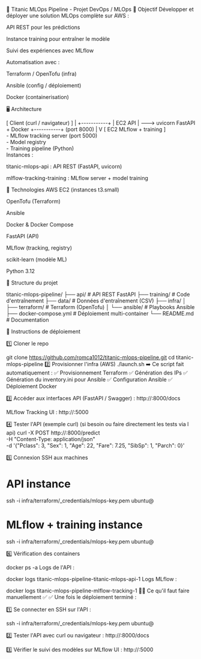 🚀 Titanic MLOps Pipeline - Projet DevOps / MLOps
🎯 Objectif
Développer et déployer une solution MLOps complète sur AWS :

API REST pour les prédictions

Instance training pour entraîner le modèle

Suivi des expériences avec MLflow

Automatisation avec :

Terraform / OpenTofu (infra)

Ansible (config / déploiement)

Docker (containerisation)

🖥️ Architecture

[ Client (curl / navigateur) ]
          |
    +-----------+
    | EC2 API   |  --->  uvicorn FastAPI  + Docker
    +-----------+         (port 8000)
          |
          V
[ EC2 MLflow + training ]  
    - MLflow tracking server (port 5000)  
    - Model registry  
    - Training pipeline (Python)  
Instances :

titanic-mlops-api : API REST (FastAPI, uvicorn)

mlflow-tracking-training : MLflow server + model training

🔨 Technologies
AWS EC2 (instances t3.small)

OpenTofu (Terraform)

Ansible

Docker & Docker Compose

FastAPI (API)

MLflow (tracking, registry)

scikit-learn (modèle ML)

Python 3.12

📁 Structure du projet

titanic-mlops-pipeline/
├── api/                 # API REST FastAPI
├── training/            # Code d'entraînement
├── data/                # Données d'entraînement (CSV)
├── infra/
│   ├── terraform/       # Terraform (OpenTofu)
│   └── ansible/         # Playbooks Ansible
├── docker-compose.yml   # Déploiement multi-container
└── README.md            # Documentation

🚀 Instructions de déploiement

1️⃣ Cloner le repo

git clone https://github.com/romca1012/titanic-mlops-pipeline.git
cd titanic-mlops-pipeline
2️⃣ Provisionner l'infra (AWS)
./launch.sh
➡️ Ce script fait automatiquement :
✅ Provisionnement Terraform
✅ Génération des IPs
✅ Génération du inventory.ini pour Ansible
✅ Configuration Ansible
✅ Déploiement Docker

3️⃣ Accéder aux interfaces
API (FastAPI / Swagger) :
http://<IP-API>:8000/docs

MLflow Tracking UI :
http://<IP-MLFLOW>:5000

4️⃣ Tester l'API (exemple curl) (si besoin ou faire directement les tests via l api)
curl -X POST http://<IP-API>:8000/predict \
-H "Content-Type: application/json" \
-d '{"Pclass": 3, "Sex": 1, "Age": 22, "Fare": 7.25, "SibSp": 1, "Parch": 0}'


5️⃣ Connexion SSH aux machines
# API instance
ssh -i infra/terraform/_credentials/mlops-key.pem ubuntu@<IP-API>

# MLflow + training instance
ssh -i infra/terraform/_credentials/mlops-key.pem ubuntu@<IP-MLFLOW>

6️⃣ Vérification des containers

docker ps -a
Logs de l'API :

docker logs titanic-mlops-pipeline-titanic-mlops-api-1
Logs MLflow :

docker logs titanic-mlops-pipeline-mlflow-tracking-1
🧑‍🏫 Ce qu'il faut faire manuellement ✅
✅ Une fois le déploiement terminé :

1️⃣ Se connecter en SSH sur l'API :

ssh -i infra/terraform/_credentials/mlops-key.pem ubuntu@<IP-API>

2️⃣ Tester l'API avec curl ou navigateur :
http://<IP-API>:8000/docs

3️⃣ Vérifier le suivi des modèles sur MLflow UI :
http://<IP-MLFLOW>:5000
